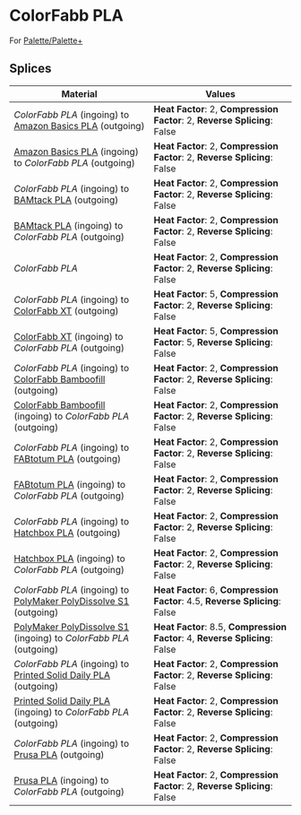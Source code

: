 # ColorFabb PLA

For [Palette/Palette+](palette.md)

## Splices

Material | Values
-------- | ------
_ColorFabb PLA_ (ingoing) to [Amazon Basics PLA](amazon_basics_pla.md) (outgoing) | **Heat Factor**: 2, **Compression Factor**: 2, **Reverse Splicing**: False
[Amazon Basics PLA](amazon_basics_pla.md) (ingoing) to _ColorFabb PLA_ (outgoing) | **Heat Factor**: 2, **Compression Factor**: 2, **Reverse Splicing**: False
_ColorFabb PLA_ (ingoing) to [BAMtack PLA](bamtack_pla.md) (outgoing) | **Heat Factor**: 2, **Compression Factor**: 2, **Reverse Splicing**: False
[BAMtack PLA](bamtack_pla.md) (ingoing) to _ColorFabb PLA_ (outgoing) | **Heat Factor**: 2, **Compression Factor**: 2, **Reverse Splicing**: False
_ColorFabb PLA_ | **Heat Factor**: 2, **Compression Factor**: 2, **Reverse Splicing**: False
_ColorFabb PLA_ (ingoing) to [ColorFabb XT](colorfabb_xt.md) (outgoing) | **Heat Factor**: 5, **Compression Factor**: 2, **Reverse Splicing**: False
[ColorFabb XT](colorfabb_xt.md) (ingoing) to _ColorFabb PLA_ (outgoing) | **Heat Factor**: 5, **Compression Factor**: 5, **Reverse Splicing**: False
_ColorFabb PLA_ (ingoing) to [ColorFabb Bamboofill](colorfabb_bamboofill.md) (outgoing) | **Heat Factor**: 2, **Compression Factor**: 2, **Reverse Splicing**: False
[ColorFabb Bamboofill](colorfabb_bamboofill.md) (ingoing) to _ColorFabb PLA_ (outgoing) | **Heat Factor**: 2, **Compression Factor**: 2, **Reverse Splicing**: False
_ColorFabb PLA_ (ingoing) to [FABtotum PLA](fabtotum_pla.md) (outgoing) | **Heat Factor**: 2, **Compression Factor**: 2, **Reverse Splicing**: False
[FABtotum PLA](fabtotum_pla.md) (ingoing) to _ColorFabb PLA_ (outgoing) | **Heat Factor**: 2, **Compression Factor**: 2, **Reverse Splicing**: False
_ColorFabb PLA_ (ingoing) to [Hatchbox PLA](hatchbox_pla.md) (outgoing) | **Heat Factor**: 2, **Compression Factor**: 2, **Reverse Splicing**: False
[Hatchbox PLA](hatchbox_pla.md) (ingoing) to _ColorFabb PLA_ (outgoing) | **Heat Factor**: 2, **Compression Factor**: 2, **Reverse Splicing**: False
_ColorFabb PLA_ (ingoing) to [PolyMaker PolyDissolve S1](polymaker_polydissolve_s1.md) (outgoing) | **Heat Factor**: 6, **Compression Factor**: 4.5, **Reverse Splicing**: False
[PolyMaker PolyDissolve S1](polymaker_polydissolve_s1.md) (ingoing) to _ColorFabb PLA_ (outgoing) | **Heat Factor**: 8.5, **Compression Factor**: 4, **Reverse Splicing**: False
_ColorFabb PLA_ (ingoing) to [Printed Solid Daily PLA](printed_solid_daily_pla.md) (outgoing) | **Heat Factor**: 2, **Compression Factor**: 2, **Reverse Splicing**: False
[Printed Solid Daily PLA](printed_solid_daily_pla.md) (ingoing) to _ColorFabb PLA_ (outgoing) | **Heat Factor**: 2, **Compression Factor**: 2, **Reverse Splicing**: False
_ColorFabb PLA_ (ingoing) to [Prusa PLA](prusa_pla.md) (outgoing) | **Heat Factor**: 2, **Compression Factor**: 2, **Reverse Splicing**: False
[Prusa PLA](prusa_pla.md) (ingoing) to _ColorFabb PLA_ (outgoing) | **Heat Factor**: 2, **Compression Factor**: 2, **Reverse Splicing**: False
